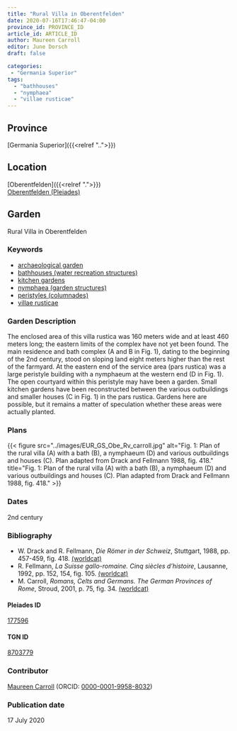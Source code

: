 ```yaml
---
title: "Rural Villa in Oberentfelden"
date: 2020-07-16T17:46:47-04:00
province_id: PROVINCE_ID
article_id: ARTICLE_ID
author: Maureen Carroll
editor: June Dorsch
draft: false

categories:
 - "Germania Superior"
tags:
  - "bathhouses"
  - "nymphaea"
  - "villae rusticae"
---
```


## Province

[Germania Superior]({{<relref "..">}})  

<!--### Province Description-->

<!-- DESCRIPTION -->


## Location

[Oberentfelden]({{<relref ".">}}) \
[Oberentfelden (Pleiades)](https://pleiades.stoa.org/places/177596)

<!--### Location Description-->

<!-- LEAVE THIS BLANK FOR NOW -->

<!--## Sublocation-->

<!--
[AREA WITHIN LOCATION, LIKE “PALATINE HILL”](GEOREFERENCE LINK)
A sublocation is any area larger than an individual garden, but located within a location. I would always try to include a link to a controlled vocabulary here if possible. This ID may well be different from the Garden ID, e.g., Pompeii versus a Garden in one of the houses which has its own Pleiades ID.
-->

<!--### Sublocation Description-->

<!-- DESCRIPTION -->

## Garden

Rural Villa in Oberentfelden

### Keywords

- [archaeological garden](#)
- [bathhouses (water recreation structures)](http://vocab.getty.edu/page/aat/300007347)
- [kitchen gardens](http://vocab.getty.edu/page/aat/300008110)
- [nymphaea (garden structures)](http://vocab.getty.edu/page/aat/300006809)
- [peristyles (columnades)](http://vocab.getty.edu/page/aat/300004029)
- [villae rusticae](http://vocab.getty.edu/page/aat/300005518)

### Garden Description

The enclosed area of this villa rustica was 160 meters wide and at least 460 meters long; the eastern limits of the complex have not yet been found. The main residence and bath complex (A and B in Fig. 1), dating to the beginning of the 2nd century, stood on sloping land eight meters higher than the rest of the farmyard. At the eastern end of the service area (pars rustica) was a large peristyle building with a nymphaeum at the western end (D in Fig. 1). The open courtyard within this peristyle may have been a garden. Small kitchen gardens have been reconstructed between the various outbuildings and smaller houses (C in Fig. 1) in the pars rustica. Gardens here are possible, but it remains a matter of speculation whether these areas were actually planted.

<!--### Maps-->

<!--
{{< figure src="../images/image_name.ext" alt="alt_text" title="CAPTION" >}}
-->

### Plans

{{< figure src="../images/EUR_GS_Obe_Rv_carroll.jpg" alt="Fig. 1: Plan of the rural villa (A) with a bath (B), a nymphaeum (D) and various outbuildings and houses (C). Plan adapted from Drack and Fellmann 1988, fig. 418." title="Fig. 1: Plan of the rural villa (A) with a bath (B), a nymphaeum (D) and various outbuildings and houses (C). Plan adapted from Drack and Fellmann 1988, fig. 418." >}}

<!--### Images-->

<!--
{{< figure src="../images/image_name.ext" alt="alt_text" title="CAPTION" >}}
-->

### Dates

2nd century

### Bibliography

* W. Drack and R. Fellmann, *Die Römer in der Schweiz*, Stuttgart, 1988, pp. 457-459, fig. 418. [(worldcat)](http://www.worldcat.org/oclc/639129078)
* R. Fellmann, *La Suisse gallo-romaine. Cinq siècles d’histoire*, Lausanne, 1992, pp. 152, 154, fig. 105. [(worldcat)](http://www.worldcat.org/oclc/28038264)
* M. Carroll, *Romans, Celts and Germans. The German Provinces of Rome*, Stroud, 2001, p. 75, fig. 34. [(worldcat)](http://www.worldcat.org/oclc/1120840822)

<!--#### Periodo ID-->

<!-- [PERIODO_ID](https://pleiades.stoa.org/places/PLEIADES_ID) -->

#### Pleiades ID

[177596](https://pleiades.stoa.org/places/177596)

#### TGN ID

[8703779](http://vocab.getty.edu/page/tgn/8703779)

### Contributor

[Maureen Carroll](https://www.sheffield.ac.uk/archaeology/our-people/academic-staff/maureen-carroll) (ORCID: [0000-0001-9958-8032](https://orcid.org/0000-0001-9958-8032))

### Publication date

17 July 2020

<!--### Related articles-->

<!-- Links to other related articles. Leave blank for now -->